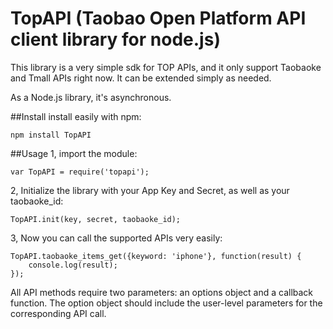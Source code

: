 # TopAPI (Taobao Open Platform API client library for node.js)

This library is a very simple sdk for TOP APIs, and it only support Taobaoke and Tmall APIs right now. It can be extended simply as needed.

As a Node.js library, it's asynchronous.

##Install
install easily with npm:

	npm install TopAPI

##Usage
1, import the module:

	var TopAPI = require('topapi');

2, Initialize the library with your App Key and Secret, as well as your taobaoke_id:

	TopAPI.init(key, secret, taobaoke_id);
3, Now you can call the supported APIs very easily:

	TopAPI.taobaoke_items_get({keyword: 'iphone'}, function(result) {
		console.log(result);
	});
   All API methods require two parameters: an options object and a callback function. The option object should include the user-level parameters for the corresponding API call.